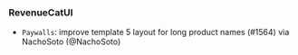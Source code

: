 ### RevenueCatUI
* `Paywalls`: improve template 5 layout for long product names (#1564) via NachoSoto (@NachoSoto)
